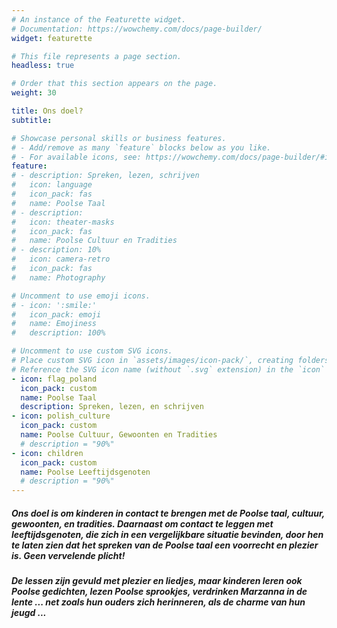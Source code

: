 ```yaml
---
# An instance of the Featurette widget.
# Documentation: https://wowchemy.com/docs/page-builder/
widget: featurette

# This file represents a page section.
headless: true

# Order that this section appears on the page.
weight: 30

title: Ons doel?
subtitle:

# Showcase personal skills or business features.
# - Add/remove as many `feature` blocks below as you like.
# - For available icons, see: https://wowchemy.com/docs/page-builder/#icons
feature:
# - description: Spreken, lezen, schrijven
#   icon: language
#   icon_pack: fas
#   name: Poolse Taal
# - description: 
#   icon: theater-masks
#   icon_pack: fas
#   name: Poolse Cultuur en Tradities
# - description: 10%
#   icon: camera-retro
#   icon_pack: fas
#   name: Photography

# Uncomment to use emoji icons.
# - icon: ':smile:'
#   icon_pack: emoji
#   name: Emojiness
#   description: 100%

# Uncomment to use custom SVG icons.
# Place custom SVG icon in `assets/images/icon-pack/`, creating folders if necessary.
# Reference the SVG icon name (without `.svg` extension) in the `icon` field.
- icon: flag_poland
  icon_pack: custom
  name: Poolse Taal
  description: Spreken, lezen, en schrijven
- icon: polish_culture
  icon_pack: custom
  name: Poolse Cultuur, Gewoonten en Tradities
  # description = "90%"
- icon: children
  icon_pack: custom
  name: Poolse Leeftijdsgenoten
  # description = "90%"
---
```


##### Ons doel is om kinderen in contact te brengen met de Poolse taal, cultuur, gewoonten, en tradities. Daarnaast om contact te leggen met leeftijdsgenoten, die zich in een vergelijkbare situatie bevinden, door hen te laten zien dat het spreken van de Poolse taal een voorrecht en plezier is. Geen vervelende plicht!

##### De lessen zijn gevuld met plezier en liedjes, maar kinderen leren ook Poolse gedichten, lezen Poolse sprookjes, verdrinken Marzanna in de lente ... net zoals hun ouders zich herinneren, als de charme van hun jeugd ...

